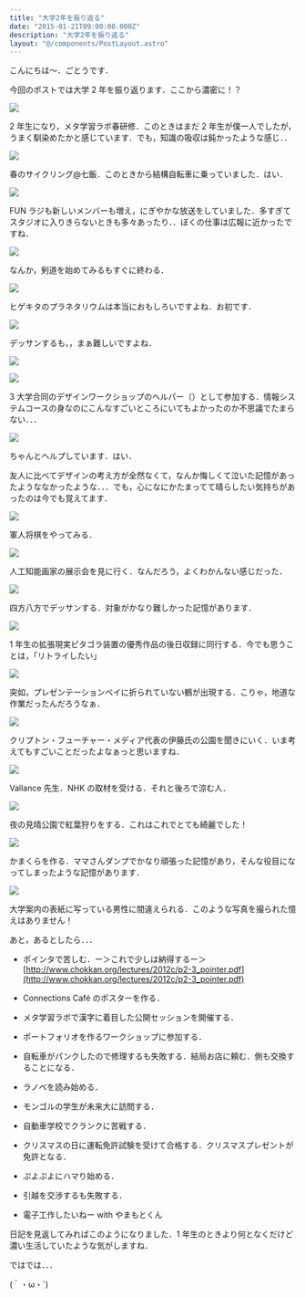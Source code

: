```yaml
---
title: "大学2年を振り返る"
date: "2015-01-21T09:00:00.000Z"
description: "大学2年を振り返る"
layout: "@/components/PostLayout.astro"
---
```


こんにちは〜．ごとうです．

今回のポストでは大学 2 年を振り返ります．ここから濃密に！？

![](https://cdn-images-1.medium.com/max/2000/0*qCSoCIiK7vVOMc9w.jpg)

2 年生になり，メタ学習ラボ春研修．このときはまだ 2 年生が僕一人でしたが，うまく馴染めたかと感じています．でも，知識の吸収は鈍かったような感じ．．

![](https://cdn-images-1.medium.com/max/2000/0*gxLOtTb7_jphU5d3.jpg)

春のサイクリング@七飯．このときから結構自転車に乗っていました．はい．

![](https://cdn-images-1.medium.com/max/2000/0*_5yoKtcToSRqBwfk.jpg)

FUN ラジも新しいメンバーも増え，にぎやかな放送をしていました．多すぎてスタジオに入りきらないときも多々あったり．．ぼくの仕事は広報に近かったですね．

![](https://cdn-images-1.medium.com/max/2000/0*gSd1qBM69Tx4drFS.jpg)

なんか，剣道を始めてみるもすぐに終わる．

![](https://cdn-images-1.medium.com/max/2000/0*JomDUCvaWQrvS-3Q.jpg)

ヒゲキタのプラネタリウムは本当におもしろいですよね．お初です．

![](https://cdn-images-1.medium.com/max/2000/0*1COgi4hX2RQ6whhD.jpg)

デッサンするも，，まぁ難しいですよね．

![](https://cdn-images-1.medium.com/max/2000/0*fde18YMpJZql-Zzb.jpg)

![](https://cdn-images-1.medium.com/max/2000/0*a_031_eY2N8W_I4Z.jpg)

3 大学合同のデザインワークショップのヘルパー（）として参加する．情報システムコースの身なのにこんなすごいところにいてもよかったのか不思議でたまらない．．．

![](https://cdn-images-1.medium.com/max/2000/0*xIluf0P1s9xC0MfW.jpg)

ちゃんとヘルプしています．はい．

友人に比べてデザインの考え方が全然なくて，なんか悔しくて泣いた記憶があったようななかったような．．．でも，心になにかたまってて晴らしたい気持ちがあったのは今でも覚えてます．

![](https://cdn-images-1.medium.com/max/2000/0*codWBoaLjNeQtACp.jpg)

軍人将棋をやってみる．

![](https://cdn-images-1.medium.com/max/2000/0*tJxHw_AWOojgiTu1.jpg)

人工知能画家の展示会を見に行く．なんだろう，よくわかんない感じだった．

![](https://cdn-images-1.medium.com/max/2000/0*HnNpbCnVZhJEnIHX.jpg)

四方八方でデッサンする．対象がかなり難しかった記憶があります．

![](https://cdn-images-1.medium.com/max/2000/0*yqfgko6TpfjXTQ_Z.jpg)

1 年生の拡張現実ピタゴラ装置の優秀作品の後日収録に同行する．今でも思うことは，「リトライしたい」

![](https://cdn-images-1.medium.com/max/2000/0*N1_Ollbawyu4wB0r.jpg)

突如，プレゼンテーションベイに折られていない鶴が出現する．こりゃ，地道な作業だったんだろうなぁ．

![](https://cdn-images-1.medium.com/max/2000/0*fa6Pi5RZOJ5mE_W3.jpg)

クリプトン・フューチャー・メディア代表の伊藤氏の公園を聞きにいく．いま考えてもすごいことだったよなぁっと思いますね．

![](https://cdn-images-1.medium.com/max/2000/0*aaBLlTRLRP1ZtSjG.jpg)

Vallance 先生．NHK の取材を受ける．それと後ろで涼む人．

![](https://cdn-images-1.medium.com/max/2000/0*xlHzKmuYVDH8G9hs.jpg)

夜の見晴公園で紅葉狩りをする．これはこれでとても綺麗でした！

![](https://cdn-images-1.medium.com/max/2000/0*NdFs4KRbgadTZNhO.jpg)

かまくらを作る．ママさんダンプでかなり頑張った記憶があり，そんな役目になってしまったような記憶があります．

![](https://cdn-images-1.medium.com/max/2000/0*duFULABKArL0GYiG.jpg)

大学案内の表紙に写っている男性に間違えられる．このような写真を撮られた憶えはありません！

あと，あるとしたら．．．

- ポインタで苦しむ．ー＞これで少しは納得するー＞ [http://www.chokkan.org/lectures/2012c/p2-3_pointer.pdf](http://www.chokkan.org/lectures/2012c/p2-3_pointer.pdf)

- Connections Café のポスターを作る．

- メタ学習ラボで漢字に着目した公開セッションを開催する．

- ポートフォリオを作るワークショップに参加する．

- 自転車がパンクしたので修理するも失敗する．結局お店に頼む．側も交換することになる．

- ラノベを読み始める．

- モンゴルの学生が未来大に訪問する．

- 自動車学校でクランクに苦戦する．

- クリスマスの日に運転免許試験を受けて合格する．クリスマスプレゼントが免許となる．

- ぷよぷよにハマり始める．

- 引越を交渉するも失敗する．

- 電子工作したいねー with やまもとくん

日記を見返してみればこのようになりました．1 年生のときより何となくだけど濃い生活していたような気がしますね．

ではでは．．．

(｀・ω・´)
